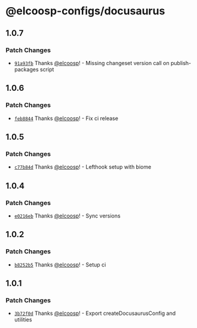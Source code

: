 # @elcoosp-configs/docusaurus

## 1.0.7

### Patch Changes

- [`91a93fb`](https://github.com/elcoosp/elcoosp-configs/commit/91a93fbc1d7bfd4006a981e82838dea59d18f149) Thanks [@elcoosp](https://github.com/elcoosp)! - Missing changeset version call on publish-packages script

## 1.0.6

### Patch Changes

- [`feb8844`](https://github.com/elcoosp/elcoosp-configs/commit/feb88441e04af5a95c8ae48d6d339a1c5925ec79) Thanks [@elcoosp](https://github.com/elcoosp)! - Fix ci release

## 1.0.5

### Patch Changes

- [`c77b84d`](https://github.com/elcoosp/elcoosp-configs/commit/c77b84dc44dea68da6b0e02d61496a9770d9d10d) Thanks [@elcoosp](https://github.com/elcoosp)! - Lefthook setup with biome

## 1.0.4

### Patch Changes

- [`e0216eb`](https://github.com/elcoosp/elcoosp-configs/commit/e0216eb669fe612ecad83ae1274efd7cecf43ff9) Thanks [@elcoosp](https://github.com/elcoosp)! - Sync versions

## 1.0.2

### Patch Changes

- [`b8252b5`](https://github.com/elcoosp/elcoosp-configs/commit/b8252b51a9048a24c2cdb3071bcfa37938667e85) Thanks [@elcoosp](https://github.com/elcoosp)! - Setup ci

## 1.0.1

### Patch Changes

- [`3b72f0d`](https://github.com/elcoosp/elcoosp-configs/commit/3b72f0dd959348496c092265192deabad5ba0835) Thanks [@elcoosp](https://github.com/elcoosp)! - Export createDocusaurusConfig and utilities
